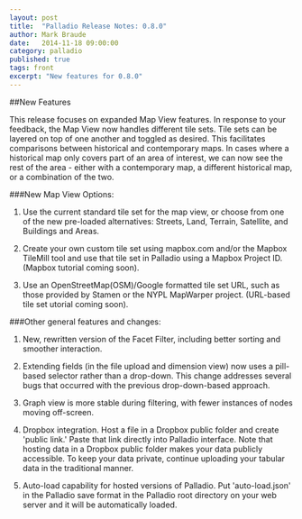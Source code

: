 ---layout: posttitle:  "Palladio Release Notes: 0.8.0"author: Mark Braudedate:   2014-11-18 09:00:00category: palladiopublished: truetags: frontexcerpt: "New features for 0.8.0"---##New FeaturesThis release focuses on expanded Map View features. In response to your feedback, the Map View now handles different tile sets. Tile sets can be layered on top of one another and toggled as desired. This facilitates comparisons between historical and contemporary maps. In cases where a historical map only covers part of an area of interest, we can now see the rest of the area - either with a contemporary map, a different historical map, or a combination of the two.###New Map View Options:1.	Use the current standard tile set for the map view, or choose from one of the new pre-loaded alternatives: Streets, Land, Terrain, Satellite, and Buildings and Areas. 2.	Create your own custom tile set using mapbox.com and/or the Mapbox TileMill tool and use that tile set in Palladio using a Mapbox Project ID. (Mapbox tutorial coming soon).3.	Use an OpenStreetMap(OSM)/Google formatted tile set URL, such as those provided by Stamen or the NYPL MapWarper project. (URL-based tile set utorial coming soon).###Other general features and changes:1. New, rewritten version of the Facet Filter, including better sorting and smoother interaction.2. Extending fields (in the file upload and dimension view) now uses a pill-based selector rather than a drop-down. This change addresses several bugs that occurred with the previous drop-down-based approach.3. Graph view is more stable during filtering, with fewer instances of nodes moving off-screen.4. Dropbox integration. Host a file in a Dropbox public folder and create 'public link.' Paste that link directly into Palladio interface. Note that hosting data in a Dropbox public folder makes your data publicly accessible. To keep your data private, continue uploading your tabular data in the traditional manner.5. Auto-load capability for hosted versions of Palladio. Put 'auto-load.json' in the Palladio save format in the Palladio root directory on your web server and it will be automatically loaded.